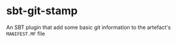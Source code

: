 sbt-git-stamp
=============

An SBT plugin that add some basic git information to the artefact's `MANIFEST.MF` file
